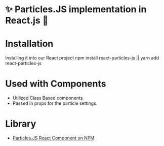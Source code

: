# ✨ Particles.JS implementation in React.js 🚀

# Installation 
Installing it into our React project
npm install react-particles-js || yarn add react-particles-js

# Used with Components
- Utilized Class Based components 
- Passed in props for the particle settings. 

# Library 
- [Particles.JS React Component on NPM](https://www.npmjs.com/package/react-particles-js)


